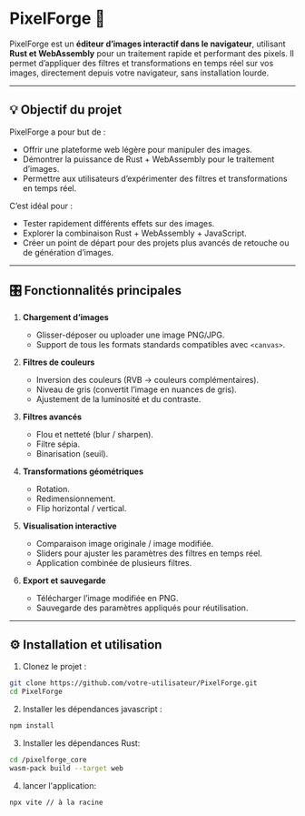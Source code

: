 # PixelForge 🎨

PixelForge est un **éditeur d’images interactif dans le navigateur**, utilisant **Rust et WebAssembly** pour un traitement rapide et performant des pixels. Il permet d’appliquer des filtres et transformations en temps réel sur vos images, directement depuis votre navigateur, sans installation lourde.

---

## **💡 Objectif du projet**

PixelForge a pour but de :  
- Offrir une plateforme web légère pour manipuler des images.  
- Démontrer la puissance de Rust + WebAssembly pour le traitement d’images.  
- Permettre aux utilisateurs d’expérimenter des filtres et transformations en temps réel.  

C’est idéal pour :  
- Tester rapidement différents effets sur des images.  
- Explorer la combinaison Rust + WebAssembly + JavaScript.  
- Créer un point de départ pour des projets plus avancés de retouche ou de génération d’images.

---

## **🎛️ Fonctionnalités principales**

1. **Chargement d’images**
   - Glisser-déposer ou uploader une image PNG/JPG.
   - Support de tous les formats standards compatibles avec `<canvas>`.

2. **Filtres de couleurs**
   - Inversion des couleurs (RVB → couleurs complémentaires).
   - Niveau de gris (convertit l’image en nuances de gris).
   - Ajustement de la luminosité et du contraste.

3. **Filtres avancés**
   - Flou et netteté (blur / sharpen).
   - Filtre sépia.
   - Binarisation (seuil).

4. **Transformations géométriques**
   - Rotation.
   - Redimensionnement.
   - Flip horizontal / vertical.

5. **Visualisation interactive**
   - Comparaison image originale / image modifiée.
   - Sliders pour ajuster les paramètres des filtres en temps réel.
   - Application combinée de plusieurs filtres.

6. **Export et sauvegarde**
   - Télécharger l’image modifiée en PNG.
   - Sauvegarde des paramètres appliqués pour réutilisation.

---

## **⚙️ Installation et utilisation**

1. Clonez le projet :

```bash
git clone https://github.com/votre-utilisateur/PixelForge.git
cd PixelForge
```

2. Installer les dépendances javascript :

```bash
npm install
```

3. Installer les dépendances Rust:

```bash
cd /pixelforge_core
wasm-pack build --target web
```
4. lancer l'application:

```bash
npx vite // à la racine
